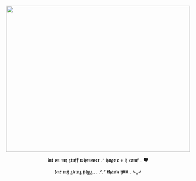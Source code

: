 <p align="center">
  <img width="500" height=400 src= "https://github.com/user-attachments/assets/2192c0b5-336b-45a7-b540-ee9fa8727eef"





</p>



<p align="center">
	𝖎𝖓𝖙 𝖔𝖓 𝖒𝖞 𝖟𝖙𝖚𝖋𝖋 𝖜𝖍𝖊𝖓𝖊𝖛𝖊𝖗 .ᐟ 𝖍𝖚𝖌𝖊 𝖈 + 𝖍 𝖈𝖔𝖒𝖋 . ♥

<p align= "center">
𝖉𝖓𝖈 𝖒𝖞 𝖟𝖐𝖎𝖓𝖟 𝖕𝖑𝖟𝖟𝖟... .ᐟ.ᐟ 𝖙𝖍𝖆𝖓𝖐 𝖞𝖚𝖚.. >_<
